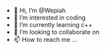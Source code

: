 - 👋 Hi, I’m @Wepiah
- 👀 I’m interested in coding
- 🌱 I’m currently learning c++
- 💞️ I’m looking to collaborate on 
- 📫 How to reach me ...

<!---
Wepiah/Wepiah is a ✨ special ✨ repository because its `README.md` (this file) appears on your GitHub profile.
You can click the Preview link to take a look at your changes.
--->
